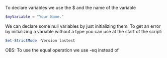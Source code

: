 To declare variables we use the $ and the name of the variable

```powershell
$myVariable = "Your Name."
```

We can declare some null variables by just initializing them. To get an error by initializing a variable without a type you can use at the start of the script:

```powershell
Set-StrictMode -Version lastest
```

OBS: To use the equal operation we use -eq instead of  